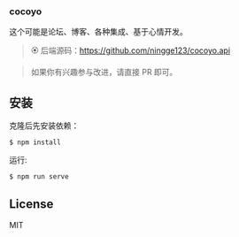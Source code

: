 ### cocoyo

这个可能是论坛、博客、各种集成、基于心情开发。

> 🏵 后端源码：https://github.com/ningge123/cocoyo.api

> 如果你有兴趣参与改进，请直接 PR 即可。

## 安装

克隆后先安装依赖：

```shell
$ npm install
```

运行:

```shell
$ npm run serve
```

## License

MIT
